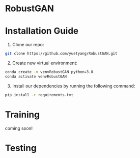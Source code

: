 # RobustGAN
# Installation Guide
1. Clone our repo:
```bash
git clone https://github.com/yuetyang/RobustGAN.git
```
2. Create new virtual environment:
```bash
conda create -n venvRobustGAN python=3.8
conda activate venvRobustGAN
```
3. Install our dependencies by running the following command:
```bash
pip install -r requirements.txt
```

# Training
coming soon!
# Testing
